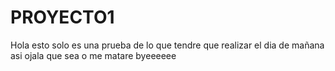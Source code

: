# PROYECTO1
Hola esto solo es una prueba de lo que tendre que realizar el dia de mañana
asi ojala que sea o me matare byeeeeee
